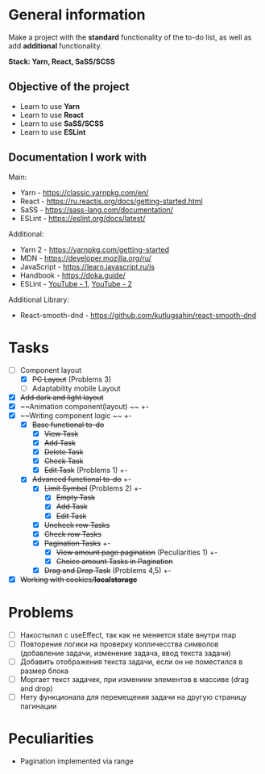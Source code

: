 # General information

Make a project with the **standard** functionality of the to-do list, as well as add **additional** functionality.

**Stack: Yarn, React, SaSS/SCSS**

## Objective of the project

- Learn to use **Yarn**
- Learn to use **React**
- Learn to use **SaSS/SCSS**
- Learn to use **ESLint**

## Documentation I work with

Main:

- Yarn - https://classic.yarnpkg.com/en/
- React - https://ru.reactjs.org/docs/getting-started.html
- SaSS - https://sass-lang.com/documentation/
- ESLint - https://eslint.org/docs/latest/

Additional:

- Yarn 2 - https://yarnpkg.com/getting-started
- MDN - https://developer.mozilla.org/ru/
- JavaScript - https://learn.javascript.ru/js
- Handbook - https://doka.guide/
- ESLint - [YouTube - 1](https://www.youtube.com/watch?v=RXaltL8yIlc), [YouTube - 2](https://www.youtube.com/watch?v=ZXW6Jn6or1w)

Additional Library:

- React-smooth-dnd - https://github.com/kutlugsahin/react-smooth-dnd

# Tasks

- [ ] Component layout
  - [x] ~~PC Layout~~ (Problems 3)
  - [ ] Adaptability mobile Layout
- [x] ~~Add dark and light layout~~
- [x] ~~Animation component(layout) ~~ +-
- [x] ~~Writing component logic ~~ +-
  - [x] ~~Base functional to-do~~
    - [x] ~~View Task~~
    - [x] ~~Add Task~~
    - [x] ~~Delete Task~~
    - [x] ~~Check Task~~
    - [x] ~~Edit Task~~ (Problems 1) +-
  - [x] ~~Advanced functional to-do~~ +-
    - [x] ~~Limit Symbol~~ (Problems 2) +-
      - [x] ~~Empty Task~~
      - [x] ~~Add Task~~
      - [x] ~~Edit Task~~
    - [x] ~~Uncheck row Tasks~~
    - [x] ~~Check row Tasks~~
    - [x] ~~Pagination Tasks~~ +-
      - [x] ~~View amount page pagination~~ (Peculiarities 1) +-
      - [x] ~~Choice amount Tasks in Pagination~~
    - [x] ~~Drag and Drop Task~~ (Problems 4,5) +-
- [x] ~~Working with cookies/**localstorage**~~

# Problems

- [ ] Накостылил с useEffect, так как не меняется state внутри map
- [ ] Повторение логики на проверку колличесства символов (добавление задачи, изменение задача, ввод текста задачи)
- [ ] Добавить отображения текста задачи, если он не поместился в размер блока
- [ ] Моргает текст задачек, при измениии элементов в массиве (drag and drop)
- [ ] Нету функционала для перемещения задачи на другую страницу пагинации

# Peculiarities

- Pagination implemented via range

